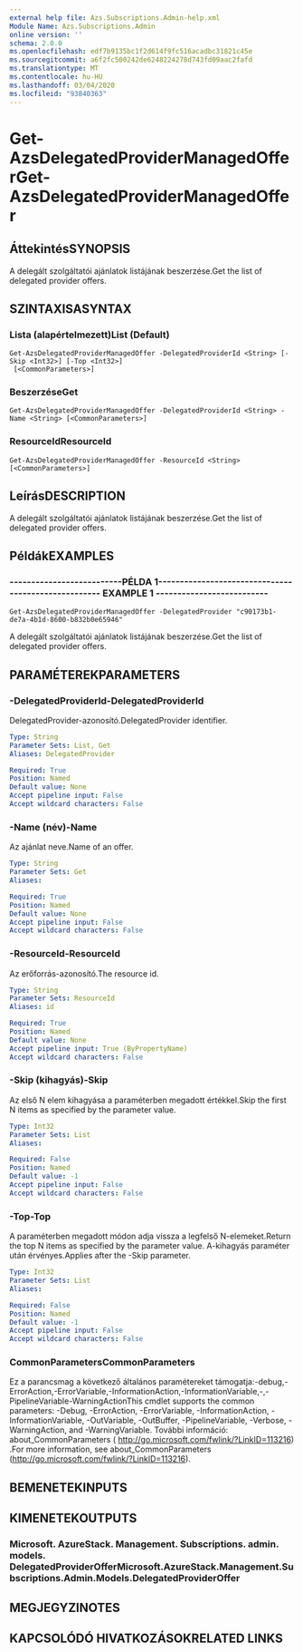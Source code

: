 ```yaml
---
external help file: Azs.Subscriptions.Admin-help.xml
Module Name: Azs.Subscriptions.Admin
online version: ''
schema: 2.0.0
ms.openlocfilehash: edf7b9135bc1f2d614f9fc516acadbc31821c45e
ms.sourcegitcommit: a6f2fc500242de6248224278d743fd09aac2fafd
ms.translationtype: MT
ms.contentlocale: hu-HU
ms.lasthandoff: 03/04/2020
ms.locfileid: "93840363"
---
```

# <span data-ttu-id="8aa1d-101">Get-AzsDelegatedProviderManagedOffer</span><span class="sxs-lookup"><span data-stu-id="8aa1d-101">Get-AzsDelegatedProviderManagedOffer</span></span>

## <span data-ttu-id="8aa1d-102">Áttekintés</span><span class="sxs-lookup"><span data-stu-id="8aa1d-102">SYNOPSIS</span></span>
<span data-ttu-id="8aa1d-103">A delegált szolgáltatói ajánlatok listájának beszerzése.</span><span class="sxs-lookup"><span data-stu-id="8aa1d-103">Get the list of delegated provider offers.</span></span>

## <span data-ttu-id="8aa1d-104">SZINTAXISA</span><span class="sxs-lookup"><span data-stu-id="8aa1d-104">SYNTAX</span></span>

### <span data-ttu-id="8aa1d-105">Lista (alapértelmezett)</span><span class="sxs-lookup"><span data-stu-id="8aa1d-105">List (Default)</span></span>
```
Get-AzsDelegatedProviderManagedOffer -DelegatedProviderId <String> [-Skip <Int32>] [-Top <Int32>]
 [<CommonParameters>]
```

### <span data-ttu-id="8aa1d-106">Beszerzése</span><span class="sxs-lookup"><span data-stu-id="8aa1d-106">Get</span></span>
```
Get-AzsDelegatedProviderManagedOffer -DelegatedProviderId <String> -Name <String> [<CommonParameters>]
```

### <span data-ttu-id="8aa1d-107">ResourceId</span><span class="sxs-lookup"><span data-stu-id="8aa1d-107">ResourceId</span></span>
```
Get-AzsDelegatedProviderManagedOffer -ResourceId <String> [<CommonParameters>]
```

## <span data-ttu-id="8aa1d-108">Leírás</span><span class="sxs-lookup"><span data-stu-id="8aa1d-108">DESCRIPTION</span></span>
<span data-ttu-id="8aa1d-109">A delegált szolgáltatói ajánlatok listájának beszerzése.</span><span class="sxs-lookup"><span data-stu-id="8aa1d-109">Get the list of delegated provider offers.</span></span>

## <span data-ttu-id="8aa1d-110">Példák</span><span class="sxs-lookup"><span data-stu-id="8aa1d-110">EXAMPLES</span></span>

### <span data-ttu-id="8aa1d-111">--------------------------PÉLDA 1--------------------------</span><span class="sxs-lookup"><span data-stu-id="8aa1d-111">-------------------------- EXAMPLE 1 --------------------------</span></span>
```
Get-AzsDelegatedProviderManagedOffer -DelegatedProvider "c90173b1-de7a-4b1d-8600-b832b0e65946"
```

<span data-ttu-id="8aa1d-112">A delegált szolgáltatói ajánlatok listájának beszerzése.</span><span class="sxs-lookup"><span data-stu-id="8aa1d-112">Get the list of delegated provider offers.</span></span>

## <span data-ttu-id="8aa1d-113">PARAMÉTEREK</span><span class="sxs-lookup"><span data-stu-id="8aa1d-113">PARAMETERS</span></span>

### <span data-ttu-id="8aa1d-114">-DelegatedProviderId</span><span class="sxs-lookup"><span data-stu-id="8aa1d-114">-DelegatedProviderId</span></span>
<span data-ttu-id="8aa1d-115">DelegatedProvider-azonosító.</span><span class="sxs-lookup"><span data-stu-id="8aa1d-115">DelegatedProvider identifier.</span></span>

```yaml
Type: String
Parameter Sets: List, Get
Aliases: DelegatedProvider

Required: True
Position: Named
Default value: None
Accept pipeline input: False
Accept wildcard characters: False
```

### <span data-ttu-id="8aa1d-116">-Name (név)</span><span class="sxs-lookup"><span data-stu-id="8aa1d-116">-Name</span></span>
<span data-ttu-id="8aa1d-117">Az ajánlat neve.</span><span class="sxs-lookup"><span data-stu-id="8aa1d-117">Name of an offer.</span></span>

```yaml
Type: String
Parameter Sets: Get
Aliases: 

Required: True
Position: Named
Default value: None
Accept pipeline input: False
Accept wildcard characters: False
```

### <span data-ttu-id="8aa1d-118">-ResourceId</span><span class="sxs-lookup"><span data-stu-id="8aa1d-118">-ResourceId</span></span>
<span data-ttu-id="8aa1d-119">Az erőforrás-azonosító.</span><span class="sxs-lookup"><span data-stu-id="8aa1d-119">The resource id.</span></span>

```yaml
Type: String
Parameter Sets: ResourceId
Aliases: id

Required: True
Position: Named
Default value: None
Accept pipeline input: True (ByPropertyName)
Accept wildcard characters: False
```

### <span data-ttu-id="8aa1d-120">-Skip (kihagyás)</span><span class="sxs-lookup"><span data-stu-id="8aa1d-120">-Skip</span></span>
<span data-ttu-id="8aa1d-121">Az első N elem kihagyása a paraméterben megadott értékkel.</span><span class="sxs-lookup"><span data-stu-id="8aa1d-121">Skip the first N items as specified by the parameter value.</span></span>

```yaml
Type: Int32
Parameter Sets: List
Aliases: 

Required: False
Position: Named
Default value: -1
Accept pipeline input: False
Accept wildcard characters: False
```

### <span data-ttu-id="8aa1d-122">-Top</span><span class="sxs-lookup"><span data-stu-id="8aa1d-122">-Top</span></span>
<span data-ttu-id="8aa1d-123">A paraméterben megadott módon adja vissza a legfelső N-elemeket.</span><span class="sxs-lookup"><span data-stu-id="8aa1d-123">Return the top N items as specified by the parameter value.</span></span>
<span data-ttu-id="8aa1d-124">A-kihagyás paraméter után érvényes.</span><span class="sxs-lookup"><span data-stu-id="8aa1d-124">Applies after the -Skip parameter.</span></span>

```yaml
Type: Int32
Parameter Sets: List
Aliases: 

Required: False
Position: Named
Default value: -1
Accept pipeline input: False
Accept wildcard characters: False
```

### <span data-ttu-id="8aa1d-125">CommonParameters</span><span class="sxs-lookup"><span data-stu-id="8aa1d-125">CommonParameters</span></span>
<span data-ttu-id="8aa1d-126">Ez a parancsmag a következő általános paramétereket támogatja:-debug,-ErrorAction,-ErrorVariable,-InformationAction,-InformationVariable,-,-PipelineVariable-WarningAction</span><span class="sxs-lookup"><span data-stu-id="8aa1d-126">This cmdlet supports the common parameters: -Debug, -ErrorAction, -ErrorVariable, -InformationAction, -InformationVariable, -OutVariable, -OutBuffer, -PipelineVariable, -Verbose, -WarningAction, and -WarningVariable.</span></span> <span data-ttu-id="8aa1d-127">További információ: about_CommonParameters ( http://go.microsoft.com/fwlink/?LinkID=113216) .</span><span class="sxs-lookup"><span data-stu-id="8aa1d-127">For more information, see about_CommonParameters (http://go.microsoft.com/fwlink/?LinkID=113216).</span></span>

## <span data-ttu-id="8aa1d-128">BEMENETEK</span><span class="sxs-lookup"><span data-stu-id="8aa1d-128">INPUTS</span></span>

## <span data-ttu-id="8aa1d-129">KIMENETEK</span><span class="sxs-lookup"><span data-stu-id="8aa1d-129">OUTPUTS</span></span>

### <span data-ttu-id="8aa1d-130">Microsoft. AzureStack. Management. Subscriptions. admin. models. DelegatedProviderOffer</span><span class="sxs-lookup"><span data-stu-id="8aa1d-130">Microsoft.AzureStack.Management.Subscriptions.Admin.Models.DelegatedProviderOffer</span></span>

## <span data-ttu-id="8aa1d-131">MEGJEGYZI</span><span class="sxs-lookup"><span data-stu-id="8aa1d-131">NOTES</span></span>

## <span data-ttu-id="8aa1d-132">KAPCSOLÓDÓ HIVATKOZÁSOK</span><span class="sxs-lookup"><span data-stu-id="8aa1d-132">RELATED LINKS</span></span>


